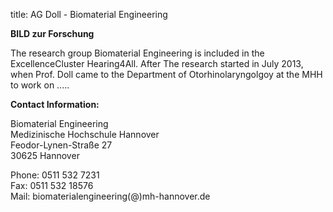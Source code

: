 title: AG Doll - Biomaterial Engineering


**BILD zur Forschung**

The research group Biomaterial Engineering is included in the ExcellenceCluster Hearing4All. After   The research started in July 2013, when Prof. Doll came to the Department of Otorhinolaryngolgoy at the MHH to work on ..... 

**Contact Information:**

Biomaterial Engineering    
Medizinische Hochschule Hannover    
Feodor-Lynen-Straße 27    
30625 Hannover

Phone: 0511 532 7231   
Fax: 0511 532 18576   
Mail: biomaterialengineering(@)mh-hannover.de
